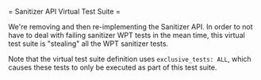 = Sanitizer API Virtual Test Suite =

We're removing and then re-implementing the Sanitizer API. In order to not have
to deal with failing sanitizer WPT tests in the mean time, this virtual test
suite is "stealing" all the WPT sanitizer tests.

Note that the virtual test suite definition uses `exclusive_tests: ALL`,
which causes these tests to only be executed as part of this test suite.
